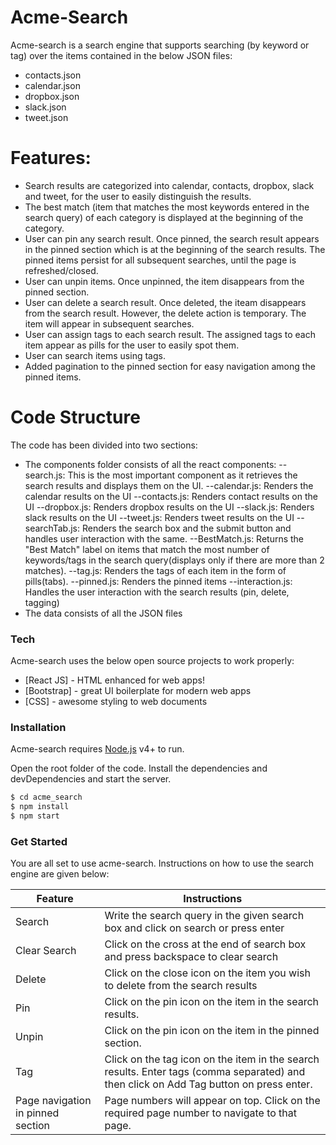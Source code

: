 # Acme-Search

Acme-search is a search engine that supports searching (by keyword or tag) over the items contained in the below JSON files:

- contacts.json
- calendar.json
- dropbox.json
- slack.json
- tweet.json

# Features:

- Search results are categorized into calendar, contacts, dropbox, slack and tweet, for the user to easily distinguish the results.
- The best match (item that matches the most keywords entered in the search query) of each category is displayed at the beginning of the category.
- User can pin any search result. Once pinned, the search result appears in the pinned section which is at the beginning of the search results. The pinned items persist for all subsequent searches, until the page is refreshed/closed.
- User can unpin items. Once unpinned, the item disappears from the pinned section.
- User can delete a search result. Once deleted, the iteam disappears from the search result. However, the delete action is temporary. The item will appear in subsequent searches.
- User can assign tags to each search result. The assigned tags to each item appear as pills for the user to easily spot them.
- User can search items using tags.
- Added pagination to the pinned section for easy navigation among the pinned items.

# Code Structure

The code has been divided into two sections:

- The components folder consists of all the react components:
  --search.js: This is the most important component as it retrieves the search results and displays them on the UI.
  --calendar.js: Renders the calendar results on the UI
  --contacts.js: Renders contact results on the UI
  --dropbox.js: Renders dropbox results on the UI
  --slack.js: Renders slack results on the UI
  --tweet.js: Renders tweet results on the UI
  --searchTab.js: Renders the search box and the submit button and handles user interaction with the same.
  --BestMatch.js: Returns the "Best Match" label on items that match the most number of keywords/tags in the search query(displays only if there are more than 2 matches).
  --tag.js: Renders the tags of each item in the form of pills(tabs).
  --pinned.js: Renders the pinned items
  --interaction.js: Handles the user interaction with the search results (pin, delete, tagging)
- The data consists of all the JSON files

### Tech

Acme-search uses the below open source projects to work properly:

- [React JS] - HTML enhanced for web apps!
- [Bootstrap] - great UI boilerplate for modern web apps
- [CSS] - awesome styling to web documents

### Installation

Acme-search requires [Node.js](https://nodejs.org/) v4+ to run.

Open the root folder of the code.
Install the dependencies and devDependencies and start the server.

```sh
$ cd acme_search
$ npm install
$ npm start
```

### Get Started

You are all set to use acme-search. Instructions on how to use the search engine are given below:

| Feature                           | Instructions                                                                                                                           |
| --------------------------------- | -------------------------------------------------------------------------------------------------------------------------------------- |
| Search                            | Write the search query in the given search box and click on search or press enter                                                      |
| Clear Search                      | Click on the cross at the end of search box and press backspace to clear search                                                        |
| Delete                            | Click on the close icon on the item you wish to delete from the search results                                                         |
| Pin                               | Click on the pin icon on the item in the search results.                                                                               |
| Unpin                             | Click on the pin icon on the item in the pinned section.                                                                               |
| Tag                               | Click on the tag icon on the item in the search results. Enter tags (comma separated) and then click on Add Tag button on press enter. |
| Page navigation in pinned section | Page numbers will appear on top. Click on the required page number to navigate to that page.                                           |
